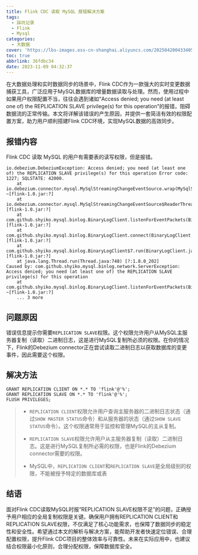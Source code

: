 ```yaml
---
title: Flink CDC 读取 MySQL 报错解决方案
tags:
  - 踩坑记录
  - Flink
  - Mysql
categories:
  - 大数据
cover: 'https://lbs-images.oss-cn-shanghai.aliyuncs.com/202504200433405.png'
toc: true
abbrlink: 36fdbc34
date: 2023-11-09 04:32:37
---
```


在大数据处理和实时数据同步的场景中，Flink CDC作为一款强大的实时变更数据捕获工具，广泛应用于MySQL数据库的增量数据读取与处理。然而，使用过程中如果用户权限配置不当，往往会遇到诸如“Access denied; you need (at least one of) the REPLICATION SLAVE privilege(s) for this operation”的报错，阻碍数据流的正常传输。本文将详解该错误的产生原因，并提供一套简洁有效的权限配置方案，助力用户顺利搭建Flink CDC环境，实现MySQL数据的高效同步。

<!-- more -->

报错内容
---
Flink CDC 读取 MySQL 的用户有需要表的读写权限，但是报错。
```
io.debezium.DebeziumException: Access denied; you need (at least one of) the REPLICATION SLAVE privilege(s) for this operation Error code: 1227; SQLSTATE: 42000.
	at io.debezium.connector.mysql.MySqlStreamingChangeEventSource.wrap(MySqlStreamingChangeEventSource.java:1489) ~[flink-1.0.jar:?]
	at io.debezium.connector.mysql.MySqlStreamingChangeEventSource$ReaderThreadLifecycleListener.onCommunicationFailure(MySqlStreamingChangeEventSource.java:1545) [flink-1.0.jar:?]
	at com.github.shyiko.mysql.binlog.BinaryLogClient.listenForEventPackets(BinaryLogClient.java:1079) [flink-1.0.jar:?]
	at com.github.shyiko.mysql.binlog.BinaryLogClient.connect(BinaryLogClient.java:631) [flink-1.0.jar:?]
	at com.github.shyiko.mysql.binlog.BinaryLogClient$7.run(BinaryLogClient.java:932) [flink-1.0.jar:?]
	at java.lang.Thread.run(Thread.java:748) [?:1.8.0_202]
Caused by: com.github.shyiko.mysql.binlog.network.ServerException: Access denied; you need (at least one of) the REPLICATION SLAVE privilege(s) for this operation
	at com.github.shyiko.mysql.binlog.BinaryLogClient.listenForEventPackets(BinaryLogClient.java:1043) ~[flink-1.0.jar:?]
	... 3 more
```

问题原因
---
错误信息提示你需要`REPLICATION SLAVE`权限。这个权限允许用户从MySQL主服务器复制（读取）二进制日志，这是进行MySQL复制所必须的权限。在你的情况下，Flink的Debezium connector正在尝试读取二进制日志以获取数据库的变更事件，因此需要这个权限。

解决方法
---
```
GRANT REPLICATION CLIENT ON *.* TO 'flink'@'%';
GRANT REPLICATION SLAVE ON *.* TO 'flink'@'%';
FLUSH PRIVILEGES;
```

> -   `REPLICATION CLIENT`权限允许用户查询主服务器的二进制日志状态（通过`SHOW MASTER STATUS`命令）和从服务器的状态（通过`SHOW SLAVE STATUS`命令）。这个权限通常用于监控和管理MySQL的主从复制。
>
> - `REPLICATION SLAVE`权限允许用户从主服务器复制（读取）二进制日志。这是进行MySQL复制所必需的权限，也是Flink的Debezium connector需要的权限。
> - MySQL中，`REPLICATION CLIENT`和`REPLICATION SLAVE`是全局级别的权限，不能被授予特定的数据库或表

## 结语

面对Flink CDC读取MySQL时报“REPLICATION SLAVE权限不足”的问题，正确授予用户相应的全局复制权限是关键。确保用户拥有REPLICATION CLIENT和REPLICATION SLAVE权限，不仅满足了核心功能需求，也保障了数据同步的稳定性和安全性。希望通过本文的解析与解决方案，能帮助开发者快速定位错误、合理配置权限，提升Flink CDC项目的整体效率与可靠性。未来在实际应用中，也建议结合权限最小化原则，合理分配权限，保障数据库安全。